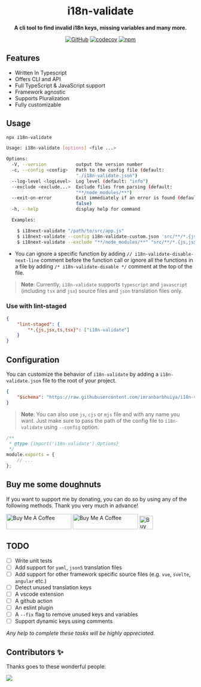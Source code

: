 <div align="center">

# i18n-validate

**A cli tool to find invalid i18n keys, missing variables and many more.**

[![GitHub](https://img.shields.io/github/license/imranbarbhuiya/i18n-validate)](https://github.com/imranbarbhuiya/i18n-validate/blob/main/LICENSE)
[![codecov](https://codecov.io/gh/imranbarbhuiya/i18n-validate/branch/main/graph/badge.svg?token=token)](https://codecov.io/gh/imranbarbhuiya/i18n-validate)
[![npm](https://img.shields.io/npm/v/i18n-validate?color=crimson&logo=npm&style=flat-square)](https://www.npmjs.com/package/i18n-validate)

</div>

## Features

-   Written In Typescript
-   Offers CLI and API
-   Full TypeScript & JavaScript support
-   Framework agnostic
-   Supports Pluralization
-   Fully customizable

## Usage

```sh
npx i18n-validate
```

<!-- prettier-ignore-start -->
```sh
Usage: i18n-validate [options] <file ...>

Options:
  -V, --version           output the version number
  -c, --config <config>   Path to the config file (default:
                          "./i18n-validate.json")
  --log-level <logLevel>  Log level (default: "info")
  --exclude <exclude...>  Exclude files from parsing (default:
                          "**/node_modules/**")
  --exit-on-error         Exit immediately if an error is found (default:
                          false)
  -h, --help              display help for command

  Examples:

    $ i18next-validate "/path/to/src/app.js"
    $ i18next-validate --config i18n-validate-custom.json 'src/**/*.{js,jsx}'
    $ i18next-validate --exclude "**/node_modules/**" "src/**/*.{js,jsx}"
```
<!-- prettier-ignore-end -->

-   You can ignore a specific function by adding `// i18n-validate-disable-next-line` comment before the function call or ignore all the functions in a file by adding `/* i18n-validate-disable */` comment at the top of the file.

> **Note**: Currently, `i18n-validate` supports `typescript` and `javascript` (including `tsx` and `jsx`) source files and `json` translation files only.

### Use with lint-staged

```json
{
	"lint-staged": {
		"*.{js,jsx,ts,tsx}": ["i18n-validate"]
	}
}
```

## Configuration

You can customize the behavior of `i18n-validate` by adding a `i18n-validate.json` file to the root of your project.

```json
{
	"$schema": "https://raw.githubusercontent.com/imranbarbhuiya/i18n-validate/main/.github/i18n-validate.schema.json"
}
```

> **Note**: You can also use `js`, `cjs` or `mjs` file and with any name you want. Just make sure to pass the path of the config file to `i18n-validate` using `--config` option.

```js
/**
 * @type {import('i18n-validate').Options}
 */
module.exports = {
	// ...
};
```

## Buy me some doughnuts

If you want to support me by donating, you can do so by using any of the following methods. Thank you very much in advance!

<a href="https://github.com/sponsors/imranbarbhuiya" target="_blank"><img src="https://img.shields.io/static/v1?label=Sponsor&message=%E2%9D%A4&logo=GitHub&color=%23fe8e86" alt="Buy Me A Coffee" height="41" width="174"></a>
<a href="https://www.buymeacoffee.com/parbez" target="_blank"><img src="https://cdn.buymeacoffee.com/buttons/default-orange.png" alt="Buy Me A Coffee" height="41" width="174"></a>
<a href='https://ko-fi.com/Y8Y1CBIJH' target='_blank'><img height='36' style='border:0px;height:36px;' src='https://cdn.ko-fi.com/cdn/kofi4.png?v=3' border='0' alt='Buy Me a Coffee at ko-fi.com' /></a>

## TODO

-   [ ] Write unit tests
-   [ ] Add support for `yaml`, `json5` translation files
-   [ ] Add support for other framework specific source files (e.g. `vue`, `svelte`, `angular` etc.)
-   [ ] Detect unused translation keys
-   [ ] A vscode extension
-   [ ] A github action
-   [ ] An eslint plugin
-   [ ] A `--fix` flag to remove unused keys and variables
-   [ ] Support dynamic keys using comments

_Any help to complete these tasks will be highly appreciated._

## Contributors ✨

Thanks goes to these wonderful people:

<a href="https://github.com/imranbarbhuiya/i18n-validate/graphs/contributors">
    <img src="https://contrib.rocks/image?repo=imranbarbhuiya/i18n-validate" />
</a>
